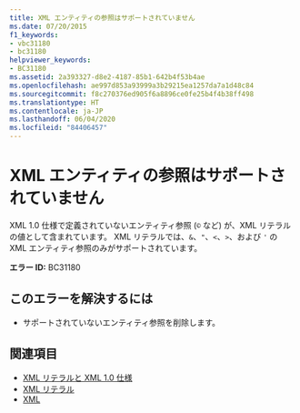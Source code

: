 ```yaml
---
title: XML エンティティの参照はサポートされていません
ms.date: 07/20/2015
f1_keywords:
- vbc31180
- bc31180
helpviewer_keywords:
- BC31180
ms.assetid: 2a393327-d8e2-4187-85b1-642b4f53b4ae
ms.openlocfilehash: ae997d853a93999a3b29215ea1257da7a1d48c84
ms.sourcegitcommit: f8c270376ed905f6a8896ce0fe25b4f4b38ff498
ms.translationtype: HT
ms.contentlocale: ja-JP
ms.lasthandoff: 06/04/2020
ms.locfileid: "84406457"
---
```

# <a name="xml-entity-references-are-not-supported"></a>XML エンティティの参照はサポートされていません
XML 1.0 仕様で定義されていないエンティティ参照 (`©` など) が、XML リテラルの値として含まれています。 XML リテラルでは、`&`、`"`、`<`、`>`、および `'` の XML エンティティ参照のみがサポートされています。  
  
 **エラー ID:** BC31180  
  
## <a name="to-correct-this-error"></a>このエラーを解決するには  
  
- サポートされていないエンティティ参照を削除します。  
  
## <a name="see-also"></a>関連項目

- [XML リテラルと XML 1.0 仕様](../../programming-guide/language-features/xml/xml-literals-and-the-xml-1-0-specification.md)
- [XML リテラル](../xml-literals/index.md)
- [XML](../../programming-guide/language-features/xml/index.md)
